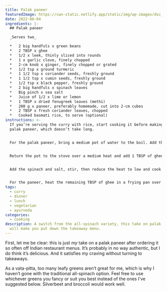 ```yaml
---
title: Palak paneer
featuredImage: https://cwn-static.netlify.app/static/img/wp-images/dsc_0468.jpeg
date: 2022-06-04
ingredients: |-
  ## Palak paneer

  _Serves two_

  *   2 big handfuls x green beans
  *   2 TBSP x ghee
  *   1/2 x leek, thinly sliced into rounds
  *   1 x garlic clove, finely chopped
  *   2-cm knob x ginger, finely chopped or grated
  *   1/2 tsp x ground turmeric
  *   1 1/2 tsp x coriander seeds, freshly ground
  *   1 1/2 tsp x cumin seeds, freshly ground
  *   1/2 tsp x black pepper, freshly ground
  *   2 big handfuls x spinach leaves
  *   Big pinch x sea salt
  *   Juice of 1/2 x lime or lemon
  *   1 TBSP x dried fenugreek leaves (methi)
  *   200 g x paneer, preferably homemade, cut into 2-cm cubes
  *   2 TBSP x fresh coriander leaves, chopped
  *   Cooked basmati rice, to serve (optional)
instructions: >-
  If you’re serving the curry with rice, start cooking it before making the
  palak paneer, which doesn’t take long.


  For the palak paneer, bring a medium pot of water to the boil. Add the green beans and simmer until soft. Drain the beans, reserving the water, and set aside.


  Return the pot to the stove over a medium heat and add 1 TBSP of ghee. Sauté the leek, garlic and ginger until soft. Add the spices and continue to cook until the spices are toasted and fragrant without letting them burn. If they start to get too dark, add a bit of the reserved bean water to the pan.


  Add the spinach and salt, stir, then reduce the heat to low and cook for a few minutes until the spinach wilts. Remove from the heat, and add in the cooked beans. Blend with a stick blender or in a food processor until smooth, adding enough reserved bean water until you reach a thick and creamy texture, then stir in the lime or lemon juice and fenugreek leaves. Set aside.


  For the paneer, heat the remaining TBSP of ghee in a frying pan over a medium-high heat. Cook the paneer pieces on all sides until golden, then add to the pan with the green curry sauce. Stir until the paneer pieces are coated in sauce, then serve over rice with a sprinkling of coriander leaves.
tags:
  - curry
  - dinner
  - lunch
  - vegetarian
  - ayurveda
categories:
  - cooking
description: A switch from the all-spinach variety, this take on palak paneer
  will make you put down the takeaway menu.
---
```


First, let me be clear: this is just _my_ take on a palak paneer after ordering it so often off Indian restaurant menus. It’s probably in no way authentic, but I do think it’s delicious. And it satisfies my craving without turning to takeaways.

As a vata-pitta, too many leafy greens aren’t great for me, which is why I haven’t gone with the traditional all-spinach option. Feel free to use whichever greens you fancy or suit you best instead of the ones I've suggested below. Silverbeet and broccoli would work well.
